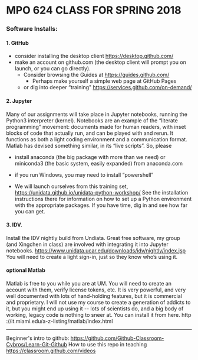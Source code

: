 # MPO 624 CLASS FOR SPRING 2018

### Software Installs: 
####  1. GitHub

* consider installing the desktop client https://desktop.github.com/
* make an account on github.com (the desktop client will prompt you on launch, or you can go directly). 
    * Consider browsing the Guides at https://guides.github.com/
        - Perhaps make yourself a simple web page at GitHub Pages
    * or dig into deeper “training" https://services.github.com/on-demand/

#### 2. Jupyter

Many of our assignments will take place in Jupyter notebooks, running the Python3 interpreter (kernel). Notebooks are an example of the “literate programming” movement: documents made for human readers, with inset blocks of code that actually run, and can be played with and rerun. It functions as both a light coding environment and a communication format. Matlab has devised something similar, in its “live scripts”. So, please
* install anaconda (the big package with more than we need) or miniconda3 (the basic system, easily expanded) from anaconda.com
* if you run Windows, you may need to install “powershell” 

* We will launch ourselves from this training set, https://unidata.github.io/unidata-python-workshop/
See the installation instructions there for information on how to set up a Python environment with the appropriate packages. 
If you have time, dig in and see how far you can get. 


#### 3. IDV. 
Install the IDV nightly build from Undiata. Great free software, my group (and Xingchen in class) are involved with integrating it into Jupyter notebooks. 
https://www.unidata.ucar.edu/downloads/idv/nightly/index.jsp
You will need to create a light sign-in, just so they know who’s using it. 



#### optional Matlab 
Matlab is free to you while you are at UM. You will need to create an account with them, verify license tokens, etc.  It is very powerful, and very well documented with lots of hand-holding features, but it is commercial and proprietary. I will not use my course to create a generation of addicts to it, but you might end up using it -- lots of scientists do, and a big body of working, legacy code is nothing to sneer at. You can install it from here. 
http ://it.miami.edu/a-z-listing/matlab/index.html


-------

Beginner's intro to github: https://github.com/Github-Classroom-Cybros/Learn-Git-Github
How to use this repo in teaching https://classroom.github.com/videos
